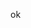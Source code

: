 ok

<!---
DeadlyFunMan/DeadlyFunMan is a ✨ special ✨ repository because its `README.md` (this file) appears on your GitHub profile.
You can click the Preview link to take a look at your changes.
--->
